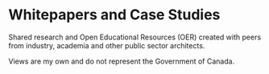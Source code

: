 # Whitepapers and Case Studies
Shared research and Open Educational Resources (OER) created with peers from industry, academia and other public sector architects.  

Views are my own and do not represent the Government of Canada.
